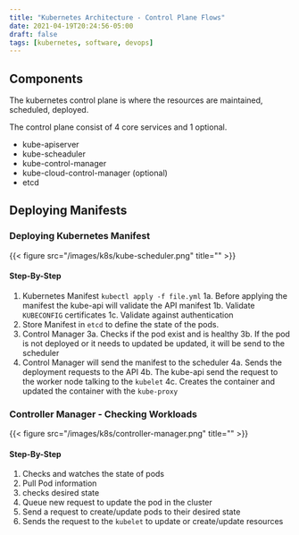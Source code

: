 ```yaml
---
title: "Kubernetes Architecture - Control Plane Flows"
date: 2021-04-19T20:24:56-05:00
draft: false
tags: [kubernetes, software, devops]
---
```


## Components 

The kubernetes control plane is where the resources are maintained, scheduled, deployed.

The control plane consist of 4 core services and 1 optional.

* kube-apiserver
* kube-scheaduler
* kube-control-manager
* kube-cloud-control-manager (optional)
* etcd

##  Deploying Manifests

### Deploying Kubernetes Manifest

{{< figure src="/images/k8s/kube-scheduler.png" title="" >}}

#### Step-By-Step
1. Kubernetes Manifest `kubectl apply -f file.yml`
    1a. Before applying the manifest the kube-api will validate the API manifest
    1b. Validate `KUBECONFIG` certificates
    1c. Validate against authentication 
2. Store Manifest in `etcd` to define the state of the pods.
3. Control Manager
    3a. Checks if the pod exist and is healthy
    3b. If the pod is not deployed or it needs to updated be updated, it will be send to the scheduler
4. Control Manager will send the manifest to the scheduler
    4a. Sends the deployment requests to the API
    4b. The kube-api send the request to the worker node talking to the `kubelet`
    4c. Creates the container and updated the container with the `kube-proxy`

### Controller Manager - Checking Workloads

{{< figure src="/images/k8s/controller-manager.png" title="" >}}

#### Step-By-Step

1. Checks and watches the state of pods
2. Pull Pod information
3. checks desired state
4. Queue new request to update the pod in the cluster
5. Send a request to create/update pods to their desired state
6. Sends the request to the `kubelet` to update or create/update resources
